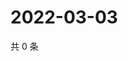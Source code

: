 # 2022-03-03

共 0 条

<!-- BEGIN WEIBO -->
<!-- 最后更新时间 Thu Mar 03 2022 15:11:46 GMT+0800 (China Standard Time) -->

<!-- END WEIBO -->
